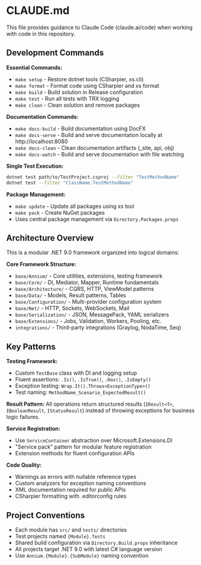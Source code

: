# CLAUDE.md

This file provides guidance to Claude Code (claude.ai/code) when working with code in this repository.

## Development Commands

**Essential Commands:**
- `make setup` - Restore dotnet tools (CSharpier, xs.cli)
- `make format` - Format code using CSharpier and xs format
- `make build` - Build solution in Release configuration
- `make test` - Run all tests with TRX logging
- `make clean` - Clean solution and remove packages

**Documentation Commands:**
- `make docs-build` - Build documentation using DocFX
- `make docs-serve` - Build and serve documentation locally at http://localhost:8080
- `make docs-clean` - Clean documentation artifacts (_site, api, obj)
- `make docs-watch` - Build and serve documentation with file watching

**Single Test Execution:**
```bash
dotnet test path/to/TestProject.csproj --filter "TestMethodName"
dotnet test --filter "ClassName.TestMethodName"
```

**Package Management:**
- `make update` - Update all packages using xs tool
- `make pack` - Create NuGet packages
- Uses central package management via `Directory.Packages.props`

## Architecture Overview

This is a modular .NET 9.0 framework organized into logical domains:

**Core Framework Structure:**
- `base/Annium/` - Core utilities, extensions, testing framework
- `base/Core/` - DI, Mediator, Mapper, Runtime fundamentals  
- `base/Architecture/` - CQRS, HTTP, ViewModel patterns
- `base/Data/` - Models, Result patterns, Tables
- `base/Configuration/` - Multi-provider configuration system
- `base/Net/` - HTTP, Sockets, WebSockets, Mail
- `base/Serialization/` - JSON, MessagePack, YAML serializers
- `base/Extensions/` - Jobs, Validation, Workers, Pooling, etc.
- `integrations/` - Third-party integrations (Graylog, NodaTime, Seq)

## Key Patterns

**Testing Framework:**
- Custom `TestBase` class with DI and logging setup
- Fluent assertions: `.Is()`, `.IsTrue()`, `.Has()`, `.IsEmpty()`
- Exception testing: `Wrap.It().Throws<ExceptionType>()`
- Test naming: `MethodName_Scenario_ExpectedResult()`

**Result Pattern:**
All operations return structured results (`IResult<T>`, `IBooleanResult`, `IStatusResult`) instead of throwing exceptions for business logic failures.

**Service Registration:**
- Use `ServiceContainer` abstraction over Microsoft.Extensions.DI
- "Service pack" pattern for modular feature registration
- Extension methods for fluent configuration APIs

**Code Quality:**
- Warnings as errors with nullable reference types
- Custom analyzers for exception naming conventions
- XML documentation required for public APIs
- CSharpier formatting with .editorconfig rules

## Project Conventions

- Each module has `src/` and `tests/` directories
- Test projects named `{Module}.Tests`
- Shared build configuration via `Directory.Build.props` inheritance
- All projects target .NET 9.0 with latest C# language version
- Use `Annium.{Module}.{SubModule}` naming convention